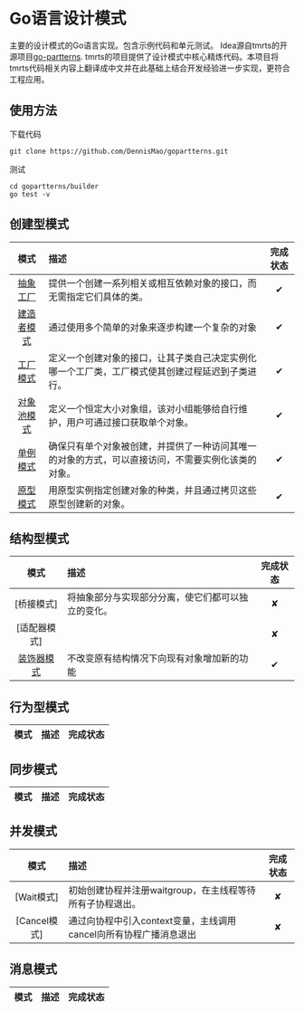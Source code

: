 # Go语言设计模式
主要的设计模式的Go语言实现。包含示例代码和单元测试。
Idea源自tmrts的开源项目[go-partterns](https://github.com/tmrts/go-patterns). tmrts的项目提供了设计模式中核心精炼代码。本项目将tmrts代码相关内容上翻译成中文并在此基础上结合开发经验进一步实现，更符合工程应用。

## 使用方法
下载代码
```
git clone https://github.com/DennisMao/gopartterns.git
```
测试
```
cd gopartterns/builder
go test -v
```


## 创建型模式

| 模式 | 描述 | 完成状态 |
|:-------:|:----------- |:------:|
| [抽象工厂](/abstractFactory/abstractFactory.go) | 提供一个创建一系列相关或相互依赖对象的接口，而无需指定它们具体的类。 | ✔ |
| [建造者模式](/builder/builder.go) | 通过使用多个简单的对象来逐步构建一个复杂的对象 | ✔ |
| [工厂模式](/factory/factory.go) | 定义一个创建对象的接口，让其子类自己决定实例化哪一个工厂类，工厂模式使其创建过程延迟到子类进行。 | ✔ |
| [对象池模式](/objectPool/objectPool.go) | 定义一个恒定大小对象组，该对小组能够给自行维护，用户可通过接口获取单个对象。 | ✔ |
| [单例模式](/singleTon/singleTon.go) | 确保只有单个对象被创建，并提供了一种访问其唯一的对象的方式，可以直接访问，不需要实例化该类的对象。 | ✔ |
| [原型模式](/prototype/prototype.go) | 用原型实例指定创建对象的种类，并且通过拷贝这些原型创建新的对象。 | ✔ |
## 结构型模式

| 模式 | 描述 | 完成状态 |
|:-------:|:----------- |:------:|
| [桥接模式] | 将抽象部分与实现部分分离，使它们都可以独立的变化。 | ✘ |
| [适配器模式] | | ✘ |
| [装饰器模式](/decorator/decorator.go) | 不改变原有结构情况下向现有对象增加新的功能 | ✔ |

## 行为型模式

| 模式 | 描述 | 完成状态 |
|:-------:|:----------- |:------:|

## 同步模式

| 模式 | 描述 | 完成状态 |
|:-------:|:----------- |:------:|

## 并发模式

| 模式 | 描述 | 完成状态 |
|:-------:|:----------- |:------:|
| [Wait模式] | 初始创建协程并注册waitgroup，在主线程等待所有子协程退出。 | ✘ |
| [Cancel模式] | 通过向协程中引入context变量，主线调用cancel向所有协程广播消息退出 | ✘ |


## 消息模式

| 模式 | 描述 | 完成状态 |
|:-------:|:----------- |:------:|
